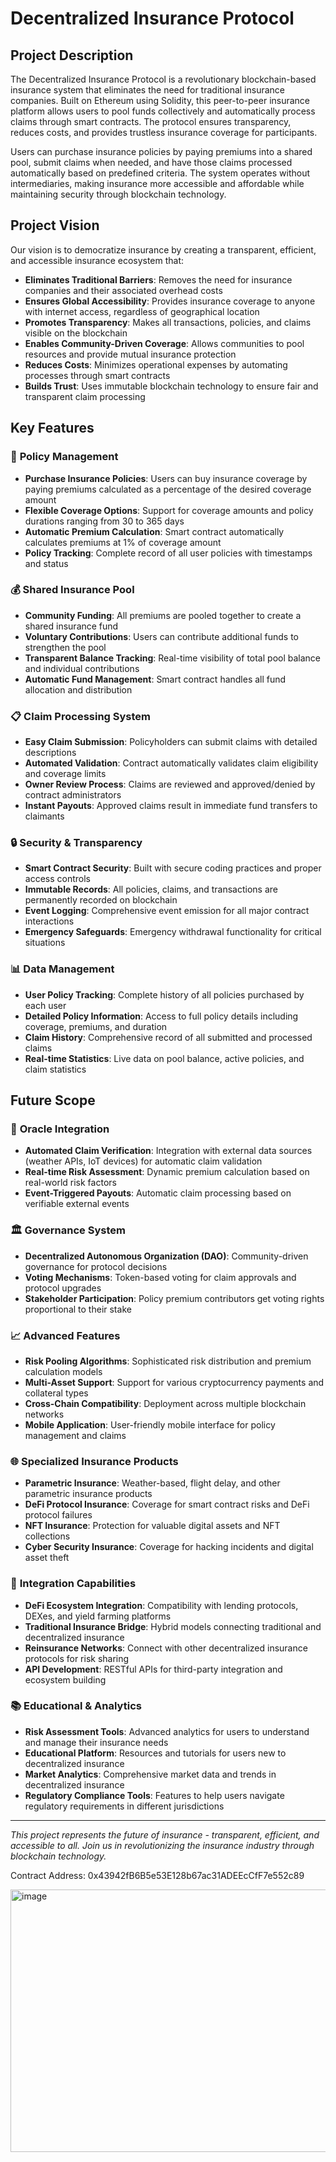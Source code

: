 # Decentralized Insurance Protocol

## Project Description

The Decentralized Insurance Protocol is a revolutionary blockchain-based insurance system that eliminates the need for traditional insurance companies. Built on Ethereum using Solidity, this peer-to-peer insurance platform allows users to pool funds collectively and automatically process claims through smart contracts. The protocol ensures transparency, reduces costs, and provides trustless insurance coverage for participants.

Users can purchase insurance policies by paying premiums into a shared pool, submit claims when needed, and have those claims processed automatically based on predefined criteria. The system operates without intermediaries, making insurance more accessible and affordable while maintaining security through blockchain technology.

## Project Vision

Our vision is to democratize insurance by creating a transparent, efficient, and accessible insurance ecosystem that:

- **Eliminates Traditional Barriers**: Removes the need for insurance companies and their associated overhead costs
- **Ensures Global Accessibility**: Provides insurance coverage to anyone with internet access, regardless of geographical location
- **Promotes Transparency**: Makes all transactions, policies, and claims visible on the blockchain
- **Enables Community-Driven Coverage**: Allows communities to pool resources and provide mutual insurance protection
- **Reduces Costs**: Minimizes operational expenses by automating processes through smart contracts
- **Builds Trust**: Uses immutable blockchain technology to ensure fair and transparent claim processing

## Key Features

### 🏦 **Policy Management**
- **Purchase Insurance Policies**: Users can buy insurance coverage by paying premiums calculated as a percentage of the desired coverage amount
- **Flexible Coverage Options**: Support for coverage amounts and policy durations ranging from 30 to 365 days
- **Automatic Premium Calculation**: Smart contract automatically calculates premiums at 1% of coverage amount
- **Policy Tracking**: Complete record of all user policies with timestamps and status

### 💰 **Shared Insurance Pool**
- **Community Funding**: All premiums are pooled together to create a shared insurance fund
- **Voluntary Contributions**: Users can contribute additional funds to strengthen the pool
- **Transparent Balance Tracking**: Real-time visibility of total pool balance and individual contributions
- **Automatic Fund Management**: Smart contract handles all fund allocation and distribution

### 📋 **Claim Processing System**
- **Easy Claim Submission**: Policyholders can submit claims with detailed descriptions
- **Automated Validation**: Contract automatically validates claim eligibility and coverage limits
- **Owner Review Process**: Claims are reviewed and approved/denied by contract administrators
- **Instant Payouts**: Approved claims result in immediate fund transfers to claimants

### 🔒 **Security & Transparency**
- **Smart Contract Security**: Built with secure coding practices and proper access controls
- **Immutable Records**: All policies, claims, and transactions are permanently recorded on blockchain
- **Event Logging**: Comprehensive event emission for all major contract interactions
- **Emergency Safeguards**: Emergency withdrawal functionality for critical situations

### 📊 **Data Management**
- **User Policy Tracking**: Complete history of all policies purchased by each user
- **Detailed Policy Information**: Access to full policy details including coverage, premiums, and duration
- **Claim History**: Comprehensive record of all submitted and processed claims
- **Real-time Statistics**: Live data on pool balance, active policies, and claim statistics

## Future Scope

### 🤖 **Oracle Integration**
- **Automated Claim Verification**: Integration with external data sources (weather APIs, IoT devices) for automatic claim validation
- **Real-time Risk Assessment**: Dynamic premium calculation based on real-world risk factors
- **Event-Triggered Payouts**: Automatic claim processing based on verifiable external events

### 🏛️ **Governance System**
- **Decentralized Autonomous Organization (DAO)**: Community-driven governance for protocol decisions
- **Voting Mechanisms**: Token-based voting for claim approvals and protocol upgrades
- **Stakeholder Participation**: Policy premium contributors get voting rights proportional to their stake

### 📈 **Advanced Features**
- **Risk Pooling Algorithms**: Sophisticated risk distribution and premium calculation models
- **Multi-Asset Support**: Support for various cryptocurrency payments and collateral types
- **Cross-Chain Compatibility**: Deployment across multiple blockchain networks
- **Mobile Application**: User-friendly mobile interface for policy management and claims

### 🌐 **Specialized Insurance Products**
- **Parametric Insurance**: Weather-based, flight delay, and other parametric insurance products
- **DeFi Protocol Insurance**: Coverage for smart contract risks and DeFi protocol failures
- **NFT Insurance**: Protection for valuable digital assets and NFT collections
- **Cyber Security Insurance**: Coverage for hacking incidents and digital asset theft

### 🔗 **Integration Capabilities**
- **DeFi Ecosystem Integration**: Compatibility with lending protocols, DEXes, and yield farming platforms
- **Traditional Insurance Bridge**: Hybrid models connecting traditional and decentralized insurance
- **Reinsurance Networks**: Connect with other decentralized insurance protocols for risk sharing
- **API Development**: RESTful APIs for third-party integration and ecosystem building

### 📚 **Educational & Analytics**
- **Risk Assessment Tools**: Advanced analytics for users to understand and manage their insurance needs
- **Educational Platform**: Resources and tutorials for users new to decentralized insurance
- **Market Analytics**: Comprehensive market data and trends in decentralized insurance
- **Regulatory Compliance Tools**: Features to help users navigate regulatory requirements in different jurisdictions

---

*This project represents the future of insurance - transparent, efficient, and accessible to all. Join us in revolutionizing the insurance industry through blockchain technology.*

Contract Address: 0x43942fB6B5e53E128b67ac31ADEEcCfF7e552c89

<img width="796" height="420" alt="image" src="https://github.com/user-attachments/assets/1cb8cc73-f0ee-4846-a301-172128752d18" />

